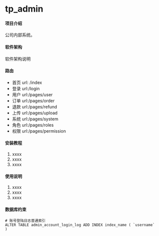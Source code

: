 # tp_admin

#### 项目介绍
公司内部系统。

#### 软件架构
软件架构说明

#### 路由

- 首页  url: /index
- 登录  url:/login
- 用户  url:/pages/user
- 订单  url:/pages/order
- 退款  url:/pages/refund
- 上传 url:/pages/upload
- 系统 url:/pages/system
- 角色 url:/pages/roles
- 权限 url:/pages/permission


#### 安装教程

1. xxxx
2. xxxx
3. xxxx

#### 使用说明

1. xxxx
2. xxxx
3. xxxx

#### 数据库约束

```mysql
# 账号登陆日志普通索引
ALTER TABLE admin_account_login_log ADD INDEX index_name ( `username` ) 

```



